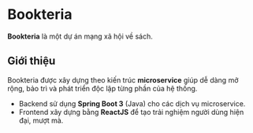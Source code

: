 # Bookteria

**Bookteria** là một dự án mạng xã hội về sách.

## Giới thiệu

Bookteria được xây dựng theo kiến trúc **microservice** giúp dễ dàng mở rộng, bảo trì và phát triển độc lập từng phần của hệ thống.

- Backend sử dụng **Spring Boot 3** (Java) cho các dịch vụ microservice.
- Frontend xây dựng bằng **ReactJS** để tạo trải nghiệm người dùng hiện đại, mượt mà.


